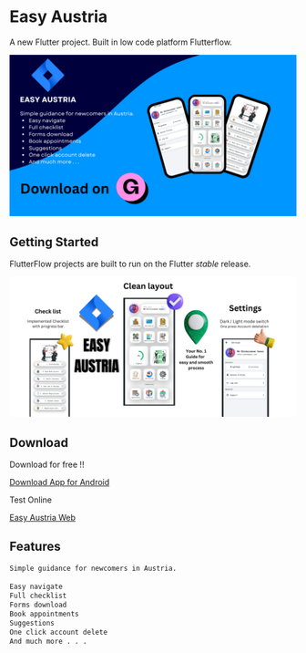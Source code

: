 # Easy Austria

A new Flutter project. Built in low code platform Flutterflow.

![alt text](<EASY AUSTRIA.png>)

## Getting Started

FlutterFlow projects are built to run on the Flutter _stable_ release.

![alt text](<Your paragraph text.png>)

## Download

Download for free !!

[Download App for Android](https://www.mediafire.com/file/jioqjotbj8m7dyy/Easy-Austria-app.apk/file)

Test Online

[Easy Austria Web](https://sumon.flutterflow.app)


## Features

```
Simple guidance for newcomers in Austria.

Easy navigate
Full checklist
Forms download
Book appointments
Suggestions
One click account delete
And much more . . . 
```
